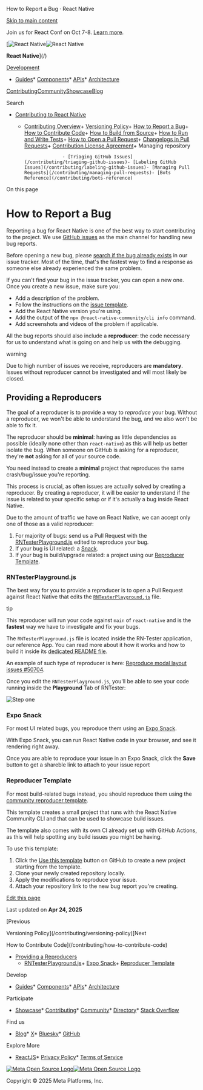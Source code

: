 How to Report a Bug · React Native

[Skip to main content](#__docusaurus_skipToContent_fallback)

Join us for React Conf on Oct 7-8. [Learn more](https://conf.react.dev).

[![React Native](/img/header_logo.svg)![React Native](/img/header_logo.svg)

**React Native**](/)

[Development](#)

* [Guides](/docs/getting-started)* [Components](/docs/components-and-apis)* [APIs](/docs/accessibilityinfo)* [Architecture](/architecture/overview)

[Contributing](/contributing/overview)[Community](/community/overview)[Showcase](/showcase)[Blog](/blog)

Search

* [Contributing to React Native](/contributing/overview)

  + [Contributing Overview](/contributing/overview)+ [Versioning Policy](/contributing/versioning-policy)+ [How to Report a Bug](/contributing/how-to-report-a-bug)+ [How to Contribute Code](/contributing/how-to-contribute-code)+ [How to Build from Source](/contributing/how-to-build-from-source)+ [How to Run and Write Tests](/contributing/how-to-run-and-write-tests)+ [How to Open a Pull Request](/contributing/how-to-open-a-pull-request)+ [Changelogs in Pull Requests](/contributing/changelogs-in-pull-requests)+ [Contribution License Agreement](/contributing/contribution-license-agreement)+ Managing repository

                      - [Triaging GitHub Issues](/contributing/triaging-github-issues)- [Labeling GitHub Issues](/contributing/labeling-github-issues)- [Managing Pull Requests](/contributing/managing-pull-requests)- [Bots Reference](/contributing/bots-reference)

On this page

How to Report a Bug
===================

Reporting a bug for React Native is one of the best way to start contributing to the project. We use [GitHub issues](https://github.com/facebook/react-native/issues) as the main channel for handling new bug reports.

Before opening a new bug, please [search if the bug already exists](https://github.com/facebook/react-native/issues?q=sort%3Aupdated-desc%20is%3Aissue) in our issue tracker. Most of the time, that's the fastest way to find a response as someone else already experienced the same problem.

If you can't find your bug in the issue tracker, you can open a new one. Once you create a new issue, make sure you:

* Add a description of the problem.
* Follow the instructions on the [issue template](https://github.com/facebook/react-native/issues/new?template=bug_report.yml).
* Add the React Native version you're using.
* Add the output of the `npx @react-native-community/cli info` command.
* Add screenshots and videos of the problem if applicable.

All the bug reports should also include a **reproducer**: the code necessary for us to understand what is going on and help us with the debugging.

warning

Due to high number of issues we receive, reproducers are **mandatory**. Issues without reproducer cannot be investigated and will most likely be closed.

Providing a Reproducers[​](#providing-a-reproducers "Direct link to Providing a Reproducers")
---------------------------------------------------------------------------------------------

The goal of a reproducer is to provide a way to *reproduce* your bug. Without a reproducer, we won't be able to understand the bug, and we also won't be able to fix it.

The reproducer should be **minimal**: having as little dependencies as possible (ideally none other than `react-native`) as this will help us better isolate the bug.
When someone on GitHub is asking for a reproducer, they're **not** asking for all of your source code.

You need instead to create a **minimal** project that reproduces the same crash/bug/issue you're reporting.

This process is crucial, as often issues are actually solved by creating a reproducer. By creating a reproducer, it will be easier to understand if the issue is related to your specific setup or if it's actually a bug inside React Native.

Due to the amount of traffic we have on React Native, we can accept only one of those as a valid reproducer:

1. For majority of bugs: send us a Pull Request with the [RNTesterPlayground.js](https://github.com/facebook/react-native/blob/main/packages/rn-tester/js/examples/Playground/RNTesterPlayground.js) edited to reproduce your bug.
2. If your bug is UI related: a [Snack](https://snack.expo.dev).
3. If your bug is build/upgrade related: a project using our [Reproducer Template](https://github.com/react-native-community/reproducer-react-native/generate).

### RNTesterPlayground.js[​](#rntesterplaygroundjs "Direct link to RNTesterPlayground.js")

The best way for you to provide a reproducer is to open a Pull Request against React Native that edits the [`RNTesterPlayground.js`](https://github.com/facebook/react-native/blob/main/packages/rn-tester/js/examples/Playground/RNTesterPlayground.js) file.

tip

This reproducer will run your code against `main` of `react-native` and is the **fastest** way we have to investigate and fix your bugs.

The `RNTesterPlayground.js` file is located inside the RN-Tester application, our reference App. You can read more about it how it works and how to build it inside its [dedicated README file](https://github.com/facebook/react-native/blob/main/packages/rn-tester/README.md).

An example of such type of reproducer is here: [Reproduce modal layout issues #50704](https://github.com/facebook/react-native/pull/50704/).

Once you edit the `RNTesterPlayground.js`, you'll be able to see your code running inside the **Playground** Tab of RNTester:

![Step one](/assets/images/RNTesterPlayground-f52e53df2a10492eaa2133f28ad9dfff.png)

### Expo Snack[​](#expo-snack "Direct link to Expo Snack")

For most UI related bugs, you reproduce them using an [Expo Snack](https://snack.expo.dev/).

With Expo Snack, you can run React Native code in your browser, and see it rendering right away.

Once you are able to reproduce your issue in an Expo Snack, click the **Save** button to get a shareble link to attach to your issue report

### Reproducer Template[​](#reproducer-template "Direct link to Reproducer Template")

For most build-related bugs instead, you should reproduce them using the [community reproducer template](https://github.com/react-native-community/reproducer-react-native).

This template creates a small project that runs with the React Native Community CLI and that can be used to showcase build issues.

The template also comes with its own CI already set up with GitHub Actions, as this will help spotting any build issues you might be having.

To use this template:

1. Click the [Use this template](https://github.com/new?template_name=reproducer-react-native&template_owner=react-native-community) button on GitHub to create a new project starting from the template.
2. Clone your newly created repository locally.
3. Apply the modifications to reproduce your issue.
4. Attach your repository link to the new bug report you're creating.

[Edit this page](https://github.com/facebook/react-native-website/edit/main/docs/how-to-report-a-bug.md)

Last updated on **Apr 24, 2025**

[Previous

Versioning Policy](/contributing/versioning-policy)[Next

How to Contribute Code](/contributing/how-to-contribute-code)

* [Providing a Reproducers](#providing-a-reproducers)
  + [RNTesterPlayground.js](#rntesterplaygroundjs)+ [Expo Snack](#expo-snack)+ [Reproducer Template](#reproducer-template)

Develop

* [Guides](/docs/getting-started)* [Components](/docs/components-and-apis)* [APIs](/docs/accessibilityinfo)* [Architecture](/architecture/overview)

Participate

* [Showcase](/showcase)* [Contributing](/contributing/overview)* [Community](/community/overview)* [Directory](https://reactnative.directory/)* [Stack Overflow](https://stackoverflow.com/questions/tagged/react-native)

Find us

* [Blog](/blog)* [X](https://x.com/reactnative)* [Bluesky](https://bsky.app/profile/reactnative.dev)* [GitHub](https://github.com/facebook/react-native)

Explore More

* [ReactJS](https://react.dev/)* [Privacy Policy](https://opensource.fb.com/legal/privacy/)* [Terms of Service](https://opensource.fb.com/legal/terms/)

[![Meta Open Source Logo](/img/oss_logo.svg)![Meta Open Source Logo](/img/oss_logo.svg)](https://opensource.fb.com/)

Copyright © 2025 Meta Platforms, Inc.